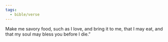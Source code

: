 ```yaml
---
tags:
  - bible/verse
---
```

Make me savory food, such as I love, and bring it to me, that I may eat, and that my soul may bless you before I die.”